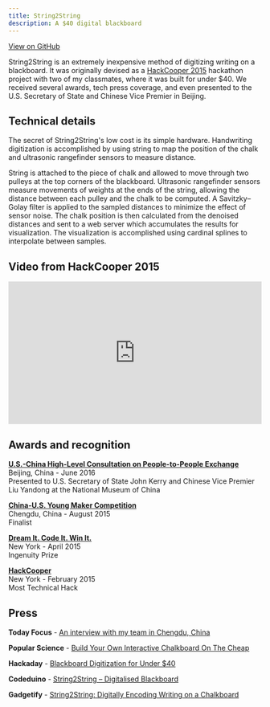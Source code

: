 ```yaml
---
title: String2String
description: A $40 digital blackboard
---
```


[<span class="fab fa-github"></span> View on GitHub](https://github.com/string2string/string2string)

<style>
.yt-container {
    position: relative;
    width: 100%;
    height: 0;
    padding-bottom: 56.25%;
}
.yt-video {
    position: absolute;
    top: 0;
    left: 0;
    width: 100%;
    height: 100%;
}
</style>

String2String is an extremely inexpensive method of digitizing writing on a blackboard. It was originally devised as a
[HackCooper 2015](http://pioneer.cooper.edu/2015/02/21/hack-cooper-2015/) hackathon project with two of my classmates,
where it was built for under $40.  We received several awards, tech press coverage, and even presented to the U.S. Secretary of State
and Chinese Vice Premier in Beijing.

Technical details
---

The secret of String2String's low cost is its simple hardware.  Handwriting digitization is accomplished by using string to map the position of
the chalk and ultrasonic rangefinder sensors to measure distance.

String is attached to the piece of chalk and allowed to move through two pulleys at the top corners of the blackboard.
Ultrasonic rangefinder sensors measure movements of weights at the ends of the string, allowing the distance between each pulley and the chalk to be computed.
A Savitzky–Golay filter is applied to the sampled distances to minimize the effect of sensor noise.
The chalk position is then calculated from the denoised distances and sent to a web server which accumulates the results for visualization.
The visualization is accomplished using cardinal splines to interpolate between samples.

Video from HackCooper 2015
---
<div class="yt-container">
<iframe src="https://www.youtube.com/embed/y1aw0IiamFM?rel=0" frameborder="0" allow="autoplay; encrypted-media" allowfullscreen class="yt-video"></iframe>
</div>

Awards and recognition
---

**[U.S.-China High-Level Consultation on People-to-People Exchange](http://www.china-embassy.org/eng/zgyw/t1371449.htm)** <br>
Beijing, China - June 2016 <br>
Presented to U.S. Secretary of State John Kerry and Chinese Vice Premier Liu Yandong at the National Museum of China

**[China-U.S. Young Maker Competition](https://chinausyoungmakercompetition.hackster.io/)** <br>
Chengdu, China - August 2015 <br>
Finalist

**[Dream It. Code It. Win It.](http://www.dreamitcodeitwinit.org/)** <br>
New York - April 2015 <br>
Ingenuity Prize

**[HackCooper](http://hackcooper.org/)** <br>
New York - February 2015 <br>
Most Technical Hack

Press
---

**Today Focus** - [An interview with my team in Chengdu, China](https://web.archive.org/web/20150827160528/http://www.todayfocus.cn/p/4149.html)

**Popular Science** - [Build Your Own Interactive Chalkboard On The Cheap](https://www.popsci.com/build-your-own-interactive-whiteboard-under-40)

**Hackaday** - [Blackboard Digitization for Under $40](https://hackaday.com/2015/02/17/blackboard-digitization-for-under-40/)

**Codeduino** - [String2String – Digitalised Blackboard](https://codeduino.com/projects/games/string2string-digitalised-blackboard/)

**Gadgetify** - [String2String: Digitally Encoding Writing on a Chalkboard](http://www.gadgetify.com/string2string/)
